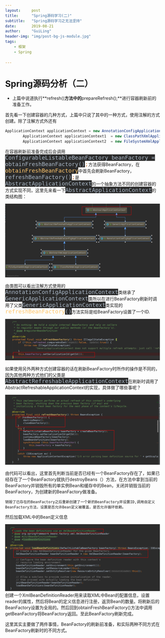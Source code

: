 ```yaml
---
layout:     post
title:      "Spring源码学习(二)"
subtitle:   "Spring源码学习之无法坚持"
date:       2019-08-21
author:     "GuiLing"
header-img: "img/post-bg-js-module.jpg"
tags:
    - 框架
    - Spring

---
```


# Spring源码分析（二）

*   上篇中说道执行**refresh()**方法中的**prepareRefresh();**进行容器刷新前的准备工作。

首先看一下创建容器的几种方式，上篇中只说了其中的一种方式，使用注解的方式创建。除了注解方式外还有

```java
ApplicationContext applicationContext = new AnnotationConfigApplicationContext(MainConfig.class);
        ApplicationContext applicationContext1  = new ClassPathXmlApplicationContext("");
        ApplicationContext applicationContext2  = new FileSystemXmlApplicationContext("");
```



在容器刷新前准备完成后会调用<span style="background-color: rgb(43, 43, 43); color: rgb(169, 183, 198); font-family: &quot;DejaVu Sans Mono&quot;; font-size: 13.5pt;">ConfigurableListableBeanFactory beanFactory = obtainFreshBeanFactory()</span><font color="#cc7832" face="DejaVu Sans Mono"><span style="font-size: 13.5pt;">;</span></font>方法获得BeanFactory，在<span style="color: rgb(255, 198, 109); background-color: rgb(43, 43, 43); font-family: &quot;DejaVu Sans Mono&quot;; font-size: 13.5pt;">obtainFreshBeanFactory</span>中首先会刷新BeanFactory，<span style="background-color: rgb(43, 43, 43); color: rgb(169, 183, 198); font-family: &quot;DejaVu Sans Mono&quot;; font-size: 13.5pt;">refreshBeanFactory()</span><span style="font-family: &quot;DejaVu Sans Mono&quot;; font-size: 13.5pt; color: rgb(204, 120, 50);">;</span>是<span style="background-color: rgb(43, 43, 43); color: rgb(169, 183, 198); font-family: &quot;DejaVu Sans Mono&quot;; font-size: 13.5pt;">AbstractApplicationContext</span>的一个抽象方法不同的创建容器的方式实现不同，这里先来看一下<span style="background-color: rgb(43, 43, 43); color: rgb(169, 183, 198); font-family: &quot;DejaVu Sans Mono&quot;; font-size: 13.5pt;">AbstractApplicationContext</span>的类结构图：

![](\img\spring\2018\12\ripj80slkaiatqu727jlkatu47.png)

由类图可以看出注解方式使用的<span style="background-color: rgb(43, 43, 43); color: rgb(169, 183, 198); font-family: &quot;DejaVu Sans Mono&quot;; font-size: 13.5pt;">AnnotationConfigApplicationContext</span>类继承了<span style="background-color: rgb(43, 43, 43); color: rgb(169, 183, 198); font-family: &quot;DejaVu Sans Mono&quot;; font-size: 13.5pt;">GenericApplicationContext</span>类所以在进行BeanFactory刷新时调用了父类<span style="background-color: rgb(43, 43, 43); color: rgb(169, 183, 198); font-family: &quot;DejaVu Sans Mono&quot;; font-size: 13.5pt;">GenericApplicationContext</span>类实现的<span style="font-family: &quot;DejaVu Sans Mono&quot;; font-size: 13.5pt; color: rgb(255, 198, 109);">refreshBeanFactory</span><span style="background-color: rgb(43, 43, 43); color: rgb(169, 183, 198); font-family: &quot;DejaVu Sans Mono&quot;; font-size: 13.5pt;">()</span>方法实际是给BeanFactory设置了一个ID.

![](\img\spring\2018\12\oerlgkghkagpjoips2nafni7bh.png)

如果使用另外两种方式创建容器的话在刷新BeanFactory时所作的操作是不同的，因为其他两种方式他们的父类是<span style="background-color: rgb(43, 43, 43); color: rgb(169, 183, 198); font-family: &quot;DejaVu Sans Mono&quot;; font-size: 13.5pt;">AbstractRefreshableApplicationContext</span>在刷新时调用了AbstractRefreshableApplicationContext的实现，具体做了哪些事呢？

![](\img\spring\2018\12\sdp56v79deipir15ehtgt2gu0v.png)

由代码可以看出，这里首先判断当前是否已经有一个BeanFactory存在了，如果已经存在了一个BeanFactory就执行destroyBeans（）方法，在方法中拿到当前的BeanFactory并销毁所有的单实例Bean和缓存中的Bean，关闭并销毁当前的BeanFactory，为创建新的BeanFactory做准备。

    销毁了已存在的BeanFactory之后重新创建了一个新的BeanFactory并设置ID,调用自定义BeanFactory方法，设置是否允许Bean定义被覆盖，是否允许循环依赖。

然后加载XML中的Bean定义信息

![](\img\spring\2018\12\63fml1bvg6g8grm4qk00q5ishq.png)创建一个XmlBeanDefinitionReader用来读取XML中Bean的配置信息，设置reader的属性，然后将Bean的定义信息进行注册，返货Bean的数量。将刷新后的BeanFactory设置为全局的。然后回到obtainFreshBeanFactory()方法中调用getBeanFactory将BeanFactory返回。至此BeanFactory刷新完成。

这里其实主要做了两件事情，BeanFactory的刷新前准备，和实际两种不同方式在BeanFactory刷新时的不同方式。